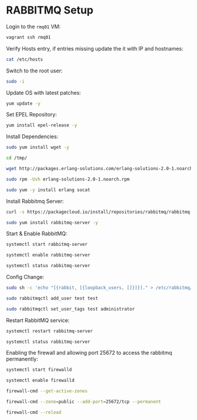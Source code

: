 # RABBITMQ Setup

Login to the `rmq01` VM:

```bash
vagrant ssh rmq01
```

Verify Hosts entry, if entries missing update the it with IP and hostnames:

```bash
cat /etc/hosts
```

Switch to the root user:

```bash
sudo -i
```

Update OS with latest patches:

```bash
yum update -y
```

Set EPEL Repository:

```bash
yum install epel-release -y
```

Install Dependencies:

```bash
sudo yum install wget -y
```

```bash
cd /tmp/
```

```bash
wget http://packages.erlang-solutions.com/erlang-solutions-2.0-1.noarch.rpm
```

```bash
sudo rpm -Uvh erlang-solutions-2.0-1.noarch.rpm
```

```bash
sudo yum -y install erlang socat
```

Install Rabbitmq Server:

```bash
curl -s https://packagecloud.io/install/repositories/rabbitmq/rabbitmq-server/script.rpm.sh | sudo bash
```

```bash
sudo yum install rabbitmq-server -y
```

Start & Enable RabbitMQ:

```bash
systemctl start rabbitmq-server
```

```bash
systemctl enable rabbitmq-server
```

```bash
systemctl status rabbitmq-server
```

Config Change:

```bash
sudo sh -c 'echo "[{rabbit, [{loopback_users, []}]}]." > /etc/rabbitmq/rabbitmq.config'
```

```bash
sudo rabbitmqctl add_user test test
```

```bash
sudo rabbitmqctl set_user_tags test administrator
```

Restart RabbitMQ service:

```bash
systemctl restart rabbitmq-server
```

```bash
systemctl status rabbitmq-server
```

Enabling the firewall and allowing port 25672 to access the rabbitmq permanently:

```bash
systemctl start firewalld
```

```bash
systemctl enable firewalld
```

```bash
firewall-cmd --get-active-zones
```

```bash
firewall-cmd --zone=public --add-port=25672/tcp --permanent
```

```bash
firewall-cmd --reload
```
